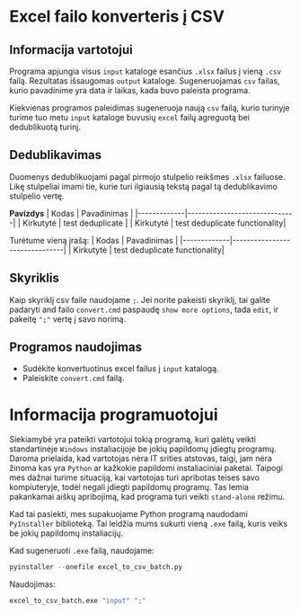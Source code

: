 # Excel failo konverteris į CSV
## Informacija  vartotojui
Programa apjungia visus `input` kataloge esančius `.xlsx` failus į vieną `.csv` failą. Rezultatas išsaugomas `output` kataloge. Sugeneruojamas `csv` failas, kurio pavadinime yra data ir laikas, kada buvo paleista programa.

Kiekvienas programos paleidimas sugeneruoja naują `csv` failą, kurio turinyje turime tuo metu `input` kataloge buvusių `excel` failų agreguotą bei dedublikuotą turinį.

## Dedublikavimas
Duomenys dedublikuojami pagal pirmojo stulpelio reikšmes `.xlsx` failuose. Likę stulpeliai imami tie, kurie turi ilgiausią tekstą pagal tą dedublikavimo stulpelio vertę.

**Pavizdys**
| Kodas       | Pavadinimas                  |
|-------------|------------------------------|
| Kirkutytė   | test deduplicate             |
| Kirkutytė   | test deduplicate functionality|

Turėtume vieną įrašą:
| Kodas       | Pavadinimas                   |
|-------------|-------------------------------|
| Kirkutytė   | test deduplicate functionality|



## Skyriklis
Kaip skyriklį csv faile naudojame `;`.
Jei norite pakeisti skyriklį, tai galite padaryti and failo `convert.cmd` paspaudę `show more options`, tada `edit`, ir pakeitę `";"` vertę į savo norimą.

## Programos naudojimas
- Sudėkite konvertuotinus excel failus į `input` katalogą.
- Paleiskite `convert.cmd` failą.


# Informacija programuotojui
Siekiamybė yra pateikti vartotojui tokią programą, kuri galėtų veikti standartinėje `Windows` instaliacijoje be jokių papildomų įdiegtų programų. Daroma prielaida, kad vartotojas nėra IT srities atstovas, taigi, jam nėra žinoma kas yra `Python` ar kažkokie papildomi instaliaciniai paketai. Taipogi mes dažnai turime situaciją, kai vartotojas turi apribotas teises savo kompiuteryje, todėl negali įdiegti papildomų programų. Tas lemia pakankamai aiškų apribojimą, kad programa turi veikti `stand-alone` režimu.

Kad tai pasiekti, mes supakuojame Python programą naudodami `PyInstaller` biblioteką. Tai leidžia mums sukurti vieną `.exe` failą, kuris veiks be jokių papildomų instaliacijų.

Kad sugeneruoti `.exe` failą, naudojame:
```py
pyinstaller --onefile excel_to_csv_batch.py
```

Naudojimas:
```cmd
excel_to_csv_batch.exe "input" ";"
```